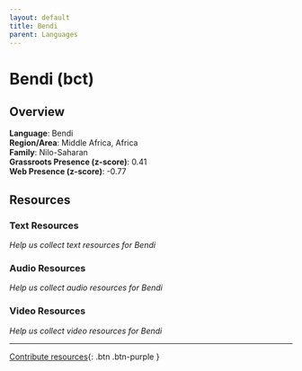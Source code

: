 ```yaml
---
layout: default
title: Bendi
parent: Languages
---
```


# Bendi (bct)

## Overview

**Language**: Bendi  
**Region/Area**: Middle Africa, Africa  
**Family**: Nilo-Saharan  
**Grassroots Presence (z-score)**: 0.41  
**Web Presence (z-score)**: -0.77  

## Resources

### Text Resources
*Help us collect text resources for Bendi*

### Audio Resources
*Help us collect audio resources for Bendi*

### Video Resources
*Help us collect video resources for Bendi*

---

[Contribute resources](https://forms.office.com/e/1SfLJx3u1r){: .btn .btn-purple }
